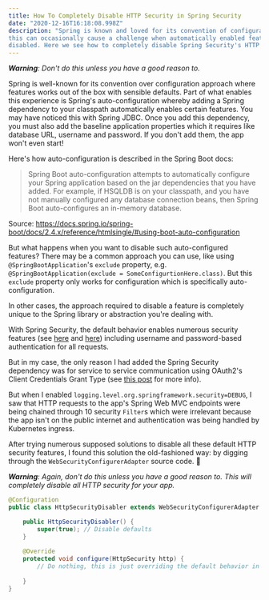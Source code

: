 ```yaml
---
title: How To Completely Disable HTTP Security in Spring Security 
date: "2020-12-16T16:18:08.998Z"
description: "Spring is known and loved for its convention of configuration approach. But 
this can occasionally cause a challenge when automatically enabled features need to be 
disabled. Here we see how to completely disable Spring Security's HTTP security"
---
```


_**Warning**: Don't do this unless you have a good reason to._

Spring is well-known for its convention over configuration approach where features works out of the box 
with sensible defaults. Part of what enables this experience is Spring's auto-configuration whereby adding 
a Spring dependency to 
your classpath automatically enables certain features. You may have noticed this with Spring JDBC. Once you add this 
dependency, you must also add the baseline application properties which it requires like 
database URL, username and password. If you don't add them, the app won't even start!

Here's how auto-configuration is described in the Spring Boot docs:

> Spring Boot auto-configuration attempts to automatically configure your Spring application based on the jar dependencies that you have added. For example, if HSQLDB is on your classpath, and you have not manually configured any database connection beans, then Spring Boot auto-configures an in-memory database.

Source: https://docs.spring.io/spring-boot/docs/2.4.x/reference/htmlsingle/#using-boot-auto-configuration

But what happens when you want to disable such auto-configured features? There may be a common approach you can use, 
like using 
`@SpringBootApplication`'s `exclude` property, e.g. `@SpringBootApplication(exclude = SomeConfigurtionHere.class)`. 
But this `exclude` property only works for configuration which is specifically auto-configuration.

In other cases, the approach required to disable a feature is completely unique to the 
Spring library or abstraction you're dealing with.

With Spring Security, the default behavior enables 
numerous security features (see [here](https://github.com/spring-projects/spring-security/blob/5.3.x/config/src/main/java/org/springframework/security/config/annotation/web/configuration/WebSecurityConfigurerAdapter.java#L210-L221) and [here](https://github.com/spring-projects/spring-security/blob/5.3.x/config/src/main/java/org/springframework/security/config/annotation/web/configuration/WebSecurityConfigurerAdapter.java#L364-L369))
including username and password-based authentication for all requests.

But in my case, the only reason I had added the Spring Security dependency was for service to service 
communication using OAuth2's Client Credentials Grant Type 
(see [this post](/oauth-client-credentials-auto-refresh-spring/) for more info).

But when I enabled `logging.level.org.springframework.security=DEBUG`, I saw that HTTP requests to the app's 
Spring Web MVC endpoints were being chained through 10 security `Filter`s which were irrelevant because 
the app isn't on the public internet and authentication was being handled by Kubernetes ingress.

After trying numerous supposed solutions to disable all these default HTTP security features, 
I found this solution the old-fashioned way: by digging through the `WebSecurityConfigurerAdapter` source code. 🙂

_**Warning**: Again, don't do this unless you have a good reason to. This will completely disable 
all HTTP security for your app._

```java
@Configuration
public class HttpSecurityDisabler extends WebSecurityConfigurerAdapter {

    public HttpSecurityDisabler() {
        super(true); // Disable defaults
    }
    
    @Override
    protected void configure(HttpSecurity http) {
        // Do nothing, this is just overriding the default behavior in WebSecurityConfigurerAdapter
        
    }
}
```
